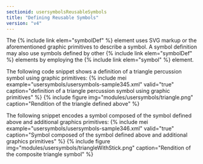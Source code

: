 ```yaml
---
sectionid: usersymbolsReusableSymbols
title: "Defining Reusable Symbols"
version: "v4"
---
```


The {% include link elem="symbolDef" %} element uses SVG markup or the aforementioned graphic primitives to describe a symbol. A symbol definition may also use symbols defined by other {% include link elem="symbolDef" %} elements by employing the {% include link elem="symbol" %} element.

The following code snippet shows a definition of a triangle percussion symbol using graphic primitives:
{% include mei example="usersymbols/usersymbols-sample345.xml" valid="true" caption="definition of a triangle percussion symbol using graphic primitives" %}
{% include figure img="modules/usersymbols/triangle.png" caption="Rendition of the triangle defined above" %}

The following snippet encodes a symbol composed of the symbol defined above and additional graphics primitives:
{% include mei example="usersymbols/usersymbols-sample346.xml" valid="true" caption="Symbol composed of the symbol defined above and additional graphics primitives" %}
{% include figure img="modules/usersymbols/triangleWithStick.png" caption="Rendition of the composite triangle symbol" %}
